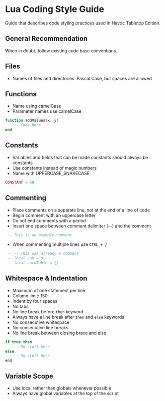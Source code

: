 # Lua Coding Style Guide

Guide that describes code styling practices used in Havoc Tabletop Edition.

## General Recommendation

When in doubt, follow existing code base conventions.

## Files

- Names of files and directories: Pascal Case, but spaces are allowed

## Functions

- Name using camelCase
- Parameter names use camelCase

```lua
function addValues(x, y)
    -- Code here
end
```

## Constants

- Variables and fields that can be made constants should always be constants
- Use constants instead of magic numbers
- Name with UPPERCASE_SNAKECASE

```lua
CONSTANT = 50
```

## Commenting

- Place comments on a separate line, not at the end of a line of code
- Begin comment with an uppercase letter
- Do not end comments with a period
- Insert one space between comment delimiter (--) and the comment

```lua
 -- This is an example comment
```

- When commenting multiple lines use `CTRL + /`

```lua
 -- -- This was already a comment
 -- local sum = 0
 -- local cardTable = {}
```

## Whitespace & Indentation

- Maximum of one statement per line
- Column limit: 150
- Indent by four spaces
- No tabs
- No line break before `then` keyword
- Always have a line break after `then` and `else` keywords
- No consecutive whitespace
- No consecutive line breaks
- No line break between closing brace and else

```lua
if true then
    -- Do stuff here
else
    -- Do stuff here
end
```

## Variable Scope

- Use local rather than globals whenever possible
- Always have global variables at the top of the script